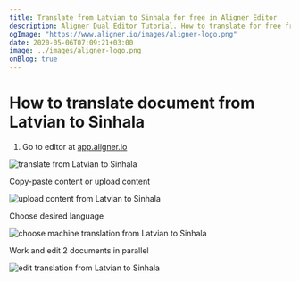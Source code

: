 ```yaml
---
title: Translate from Latvian to Sinhala for free in Aligner Editor
description: Aligner Dual Editor Tutorial. How to translate for free from Latvian to Sinhala. Aligner is multilingual document management platform. 
ogImage: "https://www.aligner.io/images/aligner-logo.png"
date: 2020-05-06T07:09:21+03:00
image: ../images/aligner-logo.png
onBlog: true
---
```


# How to translate document from Latvian to Sinhala

1. Go to editor at [app.aligner.io](https://app.aligner.io "Aligner App web page")

![translate from Latvian to Sinhala](../aligner-blank-editor.png "translate from Latvian to Sinhala")

Copy-paste content or upload content

![upload content from Latvian to Sinhala](../aligner-uploaded-document.png "upload content from Latvian to Sinhala")

Choose desired language

![choose machine translation from Latvian to Sinhala](../aligner-language-dropdown.png "choose machine translation from Latvian to Sinhala")

Work and edit 2 documents in parallel

![edit translation from Latvian to Sinhala](../aligner-double-sitded-editor.png "edit translation from Latvian to Sinhala")

